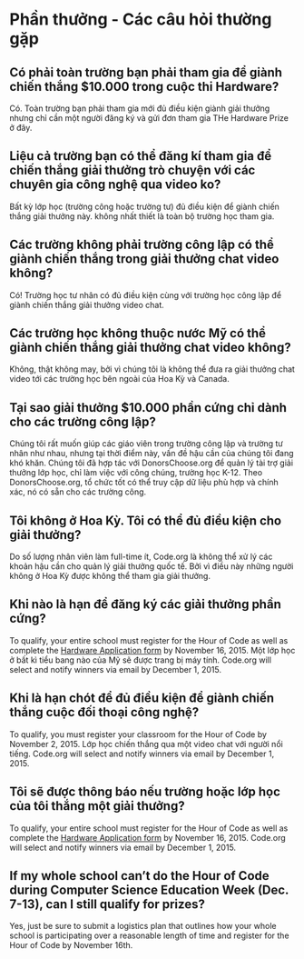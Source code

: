 

# Phần thưởng - Các câu hỏi thường gặp

## Có phải toàn trường bạn phải tham gia để giành chiến thắng $10.000 trong cuộc thi Hardware?

Có. Toàn trường bạn phải tham gia mới đủ điều kiện giành giải thưởng nhưng chỉ cần một người đăng ký và gửi đơn tham gia THe Hardware Prize ở đây.

## Liệu cả trường bạn có thể đăng kí tham gia để chiến thắng giải thưởng trò chuyện với các chuyên gia công nghệ qua video ko? 

Bất kỳ lớp học (trường công hoặc trường tư) đủ điều kiện để giành chiến thắng giải thưởng này. không nhất thiết là toàn bộ trường học tham gia.

## Các trường không phải trường công lập có thể giành chiến thắng trong giải thưởng chat video không?

Có! Trường học tư nhân có đủ điều kiện cùng với trường học công lập để giành chiến thắng giải thưởng video chat.

## Các trường học không thuộc nước Mỹ có thể giành chiến thắng giải thưởng chat video không?

Không, thật không may, bởi vì chúng tôi là không thể đưa ra giải thưởng chat video tới các trường học bên ngoài của Hoa Kỳ và Canada.

## Tại sao giải thưởng $10.000 phần cứng chỉ dành cho các trường công lập?

Chúng tôi rất muốn giúp các giáo viên trong trường công lập và trường tư nhân như nhau, nhưng tại thời điểm này, vấn đề hậu cần của chúng tôi đang khó khăn. Chúng tôi đã hợp tác với DonorsChoose.org để quản lý tài trợ giải thưởng lớp học, chỉ làm việc với công chúng, trường học K-12. Theo DonorsChoose.org, tổ chức tốt có thể truy cập dữ liệu phù hợp và chính xác, nó có sẵn cho các trường công.

## Tôi không ở Hoa Kỳ. Tôi có thể đủ điều kiện cho giải thưởng?

Do số lượng nhân viên làm full-time ít, Code.org là không thể xử lý các khoản hậu cần cho quản lý giải thưởng quốc tế. Bởi vì điều này những người không ở Hoa Kỳ được không thể tham gia giải thưởng.

## Khi nào là hạn để đăng ký các giải thưởng phần cứng?

To qualify, your entire school must register for the Hour of Code as well as complete the [Hardware Application form](<%= hoc_uri('/prizes') %>) by November 16, 2015. Một lớp học ở bất kì tiểu bang nào của Mỹ sẽ được trang bị máy tính. Code.org will select and notify winners via email by December 1, 2015.

## Khi là hạn chót để đủ điều kiện để giành chiến thắng cuộc đối thoại công nghệ?

To qualify, you must register your classroom for the Hour of Code by November 2, 2015. Lớp học chiến thắng qua một video chat với người nổi tiếng. Code.org will select and notify winners via email by December 1, 2015.

## Tôi sẽ được thông báo nếu trường hoặc lớp học của tôi thắng một giải thưởng?

To qualify, your entire school must register for the Hour of Code as well as complete the [Hardware Application form](<%= hoc_uri('/prizes') %>) by November 16, 2015. Code.org will select and notify winners via email by December 1, 2015.

## If my whole school can’t do the Hour of Code during Computer Science Education Week (Dec. 7-13), can I still qualify for prizes?

Yes, just be sure to submit a logistics plan that outlines how your whole school is participating over a reasonable length of time and register for the Hour of Code by November 16th.